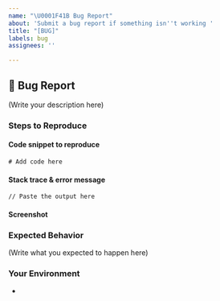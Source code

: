 ```yaml
---
name: "\U0001F41B Bug Report"
about: 'Submit a bug report if something isn''t working '
title: "[BUG]"
labels: bug
assignees: ''

---
```


## 🐛 Bug Report

<!--
    What's the bug that you found?
    How serious is this bug and what is affected?
-->

(Write your description here)

### Steps to Reproduce

<!-- How do I reproduce this issue? -->

#### Code snippet to reproduce

```
# Add code here
```

#### Stack trace & error message

```
// Paste the output here
```
#### Screenshot

### Expected Behavior

<!--
    What was supposed to happen?
    What happened instead?
-->

(Write what you expected to happen here)

### Your Environment

- <!-- Browser Version -->
